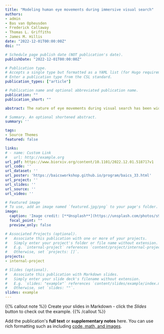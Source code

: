 ```yaml
---
title: "Modeling human eye movements during immersive visual search"
authors:
- admin
- Bas van Opheusden
- Frederick Callaway
- Thomas L. Griffiths
- James M. Hillis
date: "2022-12-01T00:00:00Z"
doi: ""

# Schedule page publish date (NOT publication's date).
publishDate: "2022-12-01T00:00:00Z"

# Publication type.
# Accepts a single type but formatted as a YAML list (for Hugo requirements).
# Enter a publication type from the CSL standard.
publication_types: ["article"]

# Publication name and optional abbreviated publication name.
publication: ""
publication_short: ""

abstract: The nature of eye movements during visual search has been widely studied in psychology and neuroscience. Virtual reality (VR) paradigms provide an opportunity to test whether computational models of search can predict naturalistic search behavior. However, existing ideal observer models are constrained by strong assumptions about the structure of the world, rendering them impractical for modeling the complexity of environments that can be studied in VR. To address these limitations, we frame naturalistic visual search as a problem of allocating limited cognitive resources, formalized as a meta-level Markov decision process (meta-MDP) over a representation of the environment encoded by a deep neural network. We train reinforcement learning agents to solve the meta-MDP, showing that the agents’ optimal policy converges to a classic ideal observer model of search developed for simplified environments. We compare the learned policy with human gaze data from a visual search experiment conducted in VR, finding a qualitative and quantitative correspondence between model predictions and human behavior. Our results suggest that gaze behavior in naturalistic visual search is consistent with rational allocation of limited cognitive resources.

# Summary. An optional shortened abstract.
summary: ''

tags:
- Source Themes
featured: false

links:
# - name: Custom Link
#   url: http://example.org
url_pdf: https://www.biorxiv.org/content/10.1101/2022.12.01.518717v1
url_code: ''
url_dataset: ''
url_poster: 'https://baicsworkshop.github.io/program/baics_33.html'
url_project: ''
url_slides: ''
url_source: ''
url_video: ''

# Featured image
# To use, add an image named `featured.jpg/png` to your page's folder. 
image:
  caption: 'Image credit: [**Unsplash**](https://unsplash.com/photos/s9CC2SKySJM)'
  focal_point: ""
  preview_only: false

# Associated Projects (optional).
#   Associate this publication with one or more of your projects.
#   Simply enter your project's folder or file name without extension.
#   E.g. `internal-project` references `content/project/internal-project/index.md`.
#   Otherwise, set `projects: []`.
projects:
- internal-project

# Slides (optional).
#   Associate this publication with Markdown slides.
#   Simply enter your slide deck's filename without extension.
#   E.g. `slides: "example"` references `content/slides/example/index.md`.
#   Otherwise, set `slides: ""`.
slides: example
---
```


{{% callout note %}}
Create your slides in Markdown - click the *Slides* button to check out the example.
{{% /callout %}}

Add the publication's **full text** or **supplementary notes** here. You can use rich formatting such as including [code, math, and images](https://docs.hugoblox.com/content/writing-markdown-latex/).
